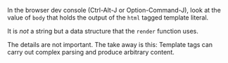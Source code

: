 In the browser dev console (Ctrl-Alt-J or Option-Command-J), look at the value of `body` that holds the output of the `html` tagged template literal. 

It is *not* a string but a data structure that the `render` function uses.

The details are not important. The take away is this: Template tags can carry out complex parsing and produce arbitrary content. 

